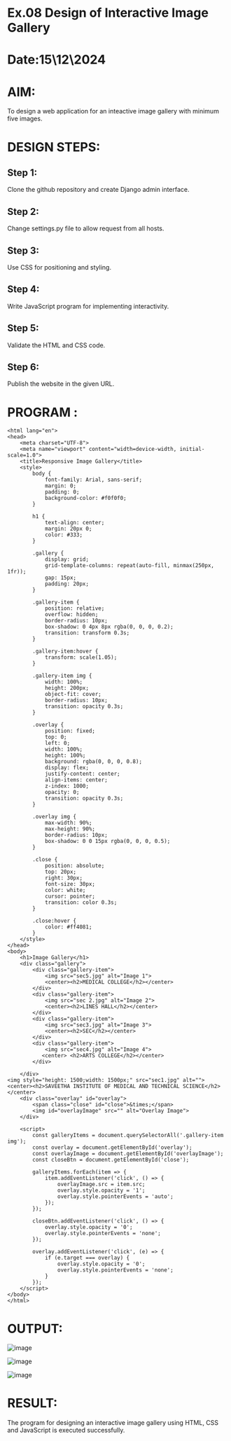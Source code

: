 # Ex.08 Design of Interactive Image Gallery
# Date:15\12\2024
# AIM:
To design a web application for an inteactive image gallery with minimum five images.

# DESIGN STEPS:
## Step 1:
Clone the github repository and create Django admin interface.

## Step 2:
Change settings.py file to allow request from all hosts.

## Step 3:
Use CSS for positioning and styling.

## Step 4:
Write JavaScript program for implementing interactivity.

## Step 5:
Validate the HTML and CSS code.

## Step 6:
Publish the website in the given URL.

# PROGRAM :
~~~
<html lang="en">
<head>
    <meta charset="UTF-8">
    <meta name="viewport" content="width=device-width, initial-scale=1.0">
    <title>Responsive Image Gallery</title>
    <style>
        body {
            font-family: Arial, sans-serif;
            margin: 0;
            padding: 0;
            background-color: #f0f0f0;
        }

        h1 {
            text-align: center;
            margin: 20px 0;
            color: #333;
        }

        .gallery {
            display: grid;
            grid-template-columns: repeat(auto-fill, minmax(250px, 1fr));
            gap: 15px;
            padding: 20px;
        }

        .gallery-item {
            position: relative;
            overflow: hidden;
            border-radius: 10px;
            box-shadow: 0 4px 8px rgba(0, 0, 0, 0.2);
            transition: transform 0.3s;
        }

        .gallery-item:hover {
            transform: scale(1.05);
        }

        .gallery-item img {
            width: 100%;
            height: 200px;
            object-fit: cover;
            border-radius: 10px;
            transition: opacity 0.3s;
        }

        .overlay {
            position: fixed;
            top: 0;
            left: 0;
            width: 100%;
            height: 100%;
            background: rgba(0, 0, 0, 0.8);
            display: flex;
            justify-content: center;
            align-items: center;
            z-index: 1000;
            opacity: 0;
            transition: opacity 0.3s;
        }

        .overlay img {
            max-width: 90%;
            max-height: 90%;
            border-radius: 10px;
            box-shadow: 0 0 15px rgba(0, 0, 0, 0.5);
        }

        .close {
            position: absolute;
            top: 20px;
            right: 30px;
            font-size: 30px;
            color: white;
            cursor: pointer;
            transition: color 0.3s;
        }

        .close:hover {
            color: #ff4081;
        }
    </style>
</head>
<body>
    <h1>Image Gallery</h1>
    <div class="gallery">
        <div class="gallery-item">
            <img src="sec5.jpg" alt="Image 1">
            <center><h2>MEDICAL COLLEGE</h2></center>
        </div>
        <div class="gallery-item">
            <img src="sec 2.jpg" alt="Image 2">
            <center><h2>LINES HALL</h2></center>
        </div>
        <div class="gallery-item">
            <img src="sec3.jpg" alt="Image 3">
            <center><h2>SEC</h2></center>
        </div>
        <div class="gallery-item">
            <img src="sec4.jpg" alt="Image 4">
           <center> <h2>ARTS COLLEGE</h2></center>
        </div>
       
    </div>
<img style="height: 1500;width: 1500px;" src="sec1.jpg" alt="">
<center><h2>SAVEETHA INSTITUTE OF MEDICAL AND TECHNICAL SCIENCE</h2></center>
    <div class="overlay" id="overlay">
        <span class="close" id="close">&times;</span>
        <img id="overlayImage" src="" alt="Overlay Image">
    </div>

    <script>
        const galleryItems = document.querySelectorAll('.gallery-item img');
        const overlay = document.getElementById('overlay');
        const overlayImage = document.getElementById('overlayImage');
        const closeBtn = document.getElementById('close');

        galleryItems.forEach(item => {
            item.addEventListener('click', () => {
                overlayImage.src = item.src;
                overlay.style.opacity = '1';
                overlay.style.pointerEvents = 'auto';
            });
        });

        closeBtn.addEventListener('click', () => {
            overlay.style.opacity = '0';
            overlay.style.pointerEvents = 'none';
        });

        overlay.addEventListener('click', (e) => {
            if (e.target === overlay) {
                overlay.style.opacity = '0';
                overlay.style.pointerEvents = 'none';
            }
        });
    </script>
</body>
</html>
~~~
# OUTPUT:
![image](https://github.com/user-attachments/assets/d5f50fb2-cc64-4bc5-aa02-d94ea9672fd0)

![image](https://github.com/user-attachments/assets/ec832e79-93dd-4cbb-b1d4-f15e65551f47)

![image](https://github.com/user-attachments/assets/ecbfbc8f-c2b2-4012-ab34-88aa1743f736)


# RESULT:
The program for designing an interactive image gallery using HTML, CSS and JavaScript is executed successfully.
